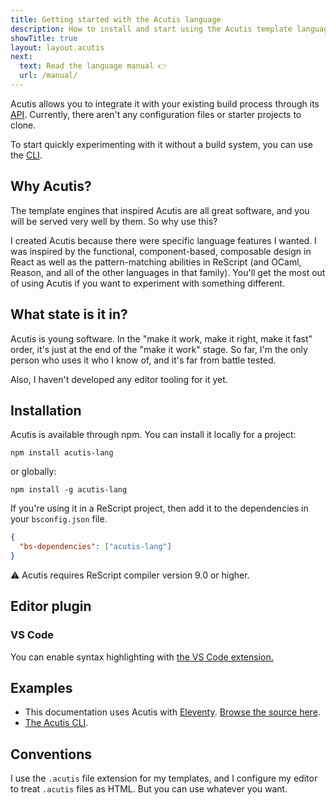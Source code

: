 ```yaml
---
title: Getting started with the Acutis language
description: How to install and start using the Acutis template language.
showTitle: true
layout: layout.acutis
next: 
  text: Read the language manual 👉
  url: /manual/
---
```


Acutis allows you to integrate it with your existing build process through
its [API]. Currently, there aren't any configuration files or starter projects
to clone.

To start quickly experimenting with it without a build system, you can use
the [CLI].

## Why Acutis?

The template engines that inspired Acutis are all great software, and you
will be served very well by them. So why use this?

I created Acutis because there were specific language features I wanted. I
was inspired by the functional, component-based, composable design in React
as well as the pattern-matching abilities in ReScript (and OCaml, Reason, and
all of the other languages in that family). You'll get the most out of using
Acutis if you want to experiment with something different.

## What state is it in?

Acutis is young software. In the "make it work, make it right, make it fast"
order, it's just at the end of the "make it work" stage. So far, I'm the only
person who uses it who I know of, and it's far from battle tested.

Also, I haven't developed any editor tooling for it yet.

## Installation

Acutis is available through npm. You can install it locally for a project:

```shell
npm install acutis-lang
```

or globally:

```shell
npm install -g acutis-lang
```

If you're using it in a ReScript project, then add it to the dependencies in
your `bsconfig.json` file.

```json
{
  "bs-dependencies": ["acutis-lang"]
}
```

⚠️ Acutis requires ReScript compiler version 9.0 or higher.

## Editor plugin

### VS Code

You can enable syntax highlighting with [the VS Code extension.][vscode]

## Examples

- This documentation uses Acutis with [Eleventy]. [Browse the source here][1].
- [The Acutis CLI][2].

## Conventions

I use the `.acutis` file extension for my templates, and I configure my
editor to treat `.acutis` files as HTML. But you can use whatever you want.

[1]: https://github.com/johnridesabike/acutis/tree/master/docs
[2]: https://github.com/johnridesabike/acutis/blob/master/cli
[API]: ../api/
[CLI]: ../api/#acutis-command-line-interface-(cli)
[Eleventy]: https://www.11ty.dev/
[license]: ../license/
[vscode]: https://marketplace.visualstudio.com/items?itemName=jbpjackson.acutis-vscode